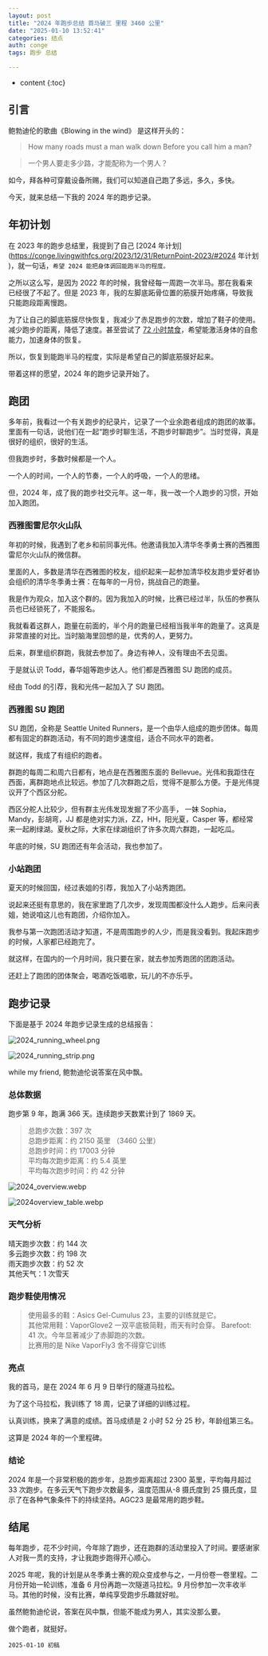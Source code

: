 ```yaml
---
layout: post
title: "2024 年跑步总结 首马破三 里程 3460 公里"
date: "2025-01-10 13:52:41"
categories: 结点
auth: conge
tags: 跑步 总结

---
```

* content
{:toc}

## 引言

鲍勃迪伦的歌曲《Blowing in the wind》 是这样开头的：

> How many roads must a man walk down
> Before you call him a man?

> 一个男人要走多少路，才能配称为一个男人？

如今，拜各种可穿戴设备所赐，我们可以知道自己跑了多远，多久，多快。

今天，就来总结一下我的 2024 年的跑步记录。





## 年初计划

在 2023 年的跑步总结里，我提到了自己 [2024 年计划](https://conge.livingwithfcs.org/2023/12/31/ReturnPoint-2023/#2024 年计划 )，就一句话，`希望 2024 能把身体调回能跑半马的程度。`

之所以这么写，是因为 2022 年的时候，我曾经每一周跑一次半马。那在我看来已经很了不起了。但是 2023 年，我的左脚底跖骨位置的筋膜开始疼痛，导致我只能跑段距离慢跑。

为了让自己的脚底筋膜尽快恢复，我减少了赤足跑步的次数，增加了鞋子的使用。减少跑步的距离，降低了速度。甚至尝试了 [72 小时禁食](https://conge.livingwithfcs.org/2023/10/22/ReturnPoint-fasting/)，希望能激活身体的自愈能力，加速身体的恢复。

所以，恢复到能跑半马的程度，实际是希望自己的脚底筋膜好起来。

带着这样的愿望，2024 年的跑步记录开始了。

## 跑团

多年前，我看过一个有关跑步的纪录片，记录了一个业余跑者组成的跑团的故事。里面有一句话，说他们在一起“跑步时聊生活，不跑步时聊跑步”。当时觉得，真是很好的组织，很好的生活。

但我跑步时，多数时候都是一个人。

一个人的时间，一个人的节奏，一个人的呼吸，一个人的思绪。

但，2024 年，成了我的跑步社交元年。这一年，我一改一个人跑步的习惯，开始加入跑团。

### 西雅图雷尼尔火山队

年初的时候，我遇到了老乡和前同事光伟。他邀请我加入清华冬季勇士赛的西雅图雷尼尔火山队的微信群。

里面的人，多数是清华在西雅图的校友，组织起来一起参加清华校友跑步爱好者协会组织的清华冬季勇士赛：在每年的一月份，挑战自己的跑量。

我是作为观众，加入这个群的。因为我加入的时候，比赛已经过半，队伍的参赛队员也已经锁死了，不能报名。

我就看着这群人，跑量在前面的，半个月的跑量已经相当我半年的跑量了。这真是非常直接的对比。当时脑海里回想的是，优秀的人，更努力。

后来，群里组织群跑，我就去参加了。身边有神人，没有理由不去见面。

于是就认识 Todd，春华姐等跑步达人。他们都是西雅图 SU 跑团的成员。

经由 Todd 的引荐，我和光伟一起加入了 SU 跑团。

### 西雅图 SU 跑团

SU 跑团，全称是 Seattle United Runners，是一个由华人组成的跑步团体。每周都有固定的群跑活动，有不同的跑步速度组，适合不同水平的跑者。

就这样，我成了有组织的跑者。

群跑的每周二和周六日都有，地点是在西雅图东面的 Bellevue。光伟和我距住在西面，离群跑地点比较远。参加了几次群跑之后，觉得不是那么方便。于是光伟提议开了个西区分舵。

西区分舵人比较少，但有群主光伟发现发掘了不少高手， 一妹 Sophia，Mandy，彭胡弯，JJ 都是绝对实力派，ZZ，HH，阳光夏，Casper 等，都经常来一起刷绿湖。夏秋之际，大家在绿湖组织了许多次周六群跑，一起吃瓜。

年底的时候，SU 跑团还有年会活动，我也参加了。

### 小站跑团

夏天的时候回国，经过表姐的引荐，我加入了小站秀跑团。

说起来还挺有意思的，我在家里跑了几次步，发现周围都没什么人跑步。后来问表姐，她说咱这儿也有跑团，介绍你加入。

我参与第一次跑团活动才知道，不是周围跑步的人少，而是我没看到。我起床跑步的时候，人家都已经跑完了。

就这样，在国内的一个月时间，我只要在家，就去参加秀跑团的团跑活动。

还赶上了跑团的团体聚会，喝酒吃饭唱歌，玩儿的不亦乐乎。

## 跑步记录

下面是基于 2024 年跑步记录生成的总结报告：

![2024_running_wheel.png](https://s2.loli.net/2025/01/11/sDAPJplgf6ZaKbH.png)

![2024_running_strip.png](https://s2.loli.net/2025/01/11/vMWNfbutcy1aHQS.png)

while my friend, 鲍勃迪伦说答案在风中飘。

### 总体数据

跑步第 9 年，跑满 366 天。连续跑步天数累计到了 1869 天。

> 总跑步次数：397 次  
> 总跑步距离：约 2150 英里 （3460 公里）  
> 总跑步时间：约 17003 分钟  
> 平均每次跑步距离：约 5.4 英里  
> 平均每次跑步时间：约 42 分钟  

![2024_overview.webp](https://s2.loli.net/2025/01/11/2w9Ii64mNfDHCQ5.webp)

![2024overview_table.webp](https://s2.loli.net/2025/01/11/HXYlq7M2bAFTsRi.webp)

### 天气分析

晴天跑步次数：约 144 次  
多云跑步次数：约 198 次  
雨天跑步次数：约 52 次  
其他天气：1 次雪天

### 跑步鞋使用情况

> 使用最多的鞋：Asics Gel-Cumulus 23，主要的训练就是它。  
> 其他常用鞋：VaporGlove2 一双平底极简鞋，雨天有时会穿。 
> Barefoot: 41 次。今年显著减少了赤脚跑的次数。  
> 比赛用的是 Nike VaporFly3  舍不得穿它训练

### 亮点

我的首马，是在 2024 年 6 月 9 日举行的隧道马拉松。

为了这个马拉松，我训练了 18 周，记录了详细的训练过程。

认真训练，换来了满意的成绩。首马成绩是 2 小时 52 分 25 秒，年龄组第三名。

这算是 2024 年的一个里程碑。

### 结论

2024 年是一个非常积极的跑步年，总跑步距离超过 2300 英里，平均每月超过 33 次跑步。在多云天气下跑步次数最多，温度范围从-8 摄氏度到 25 摄氏度，显示了在各种气象条件下的持续坚持。AGC23 是最常用的跑步鞋。

## 结尾

每年跑步，花不少时间，今年除了跑步，还在跑群的活动里投入了时间。要感谢家人对我一贯的支持，才让我跑步跑得开心顺心。

2025 年呢，我的计划是从冬季勇士赛的观众变成参与之，一月份卷一卷里程。二月份开始一轮训练，准备 6 月份再跑一次隧道马拉松。9 月份参加一次丰收半马。其他的时候，没有比赛，单纯享受跑步乐趣就好啦。

虽然鲍勃迪伦说，答案在风中飘，但能不能成为男人，其实没那么要。

做个跑者，就挺好。

```
2025-01-10 初稿
```